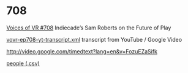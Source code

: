 # 708

[Voices of VR #708](http://voicesofvr.com/708-indiecades-sam-roberts-on-the-future-of-play-as-immersive-experiential/) Indiecade’s Sam Roberts on the Future of Play

[vovr-ep708-yt-transcript.xml](vovr-ep708-yt-transcript.xml) transcript from YouTube / Google Video

http://video.google.com/timedtext?lang=en&v=FozuEZaSifk

[people (.csv)](vovr-ep708-people.csv)
